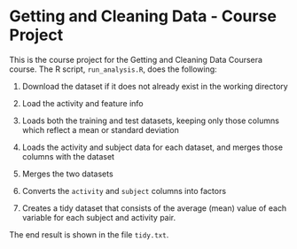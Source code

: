 # Getting and Cleaning Data - Course Project

This is the course project for the Getting and Cleaning Data Coursera course.
The R script, `run_analysis.R`, does the following:


1. Download the dataset if it does not already exist in the working directory

2. Load the activity and feature info

3. Loads both the training and test datasets, keeping only those columns which
 reflect a mean or standard deviation

4. Loads the activity and subject data for each dataset, and merges those
 columns with the dataset

5. Merges the two datasets

6. Converts the `activity` and `subject` columns into factors

7. Creates a tidy dataset that consists of the average (mean) value of each
 variable for each subject and activity pair.

The end result is shown in the file `tidy.txt`.
